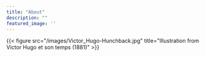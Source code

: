 ```yaml
---
title: "About"
description: ""
featured_image: ''
---
```

{{< figure src="/images/Victor_Hugo-Hunchback.jpg" title="Illustration from Victor Hugo et son temps (1881)" >}}


